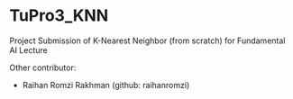 # TuPro3_KNN

Project Submission of K-Nearest Neighbor (from scratch) for Fundamental AI Lecture

Other contributor:
- Raihan Romzi Rakhman (github: raihanromzi)
